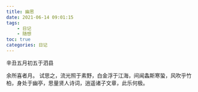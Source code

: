 ```yaml
---
title: 幽思
date: 2021-06-14 09:01:15
tags:
    - 日记
    - 随想
toc: true
categories: 日记
---
```

辛丑五月初五于泗县
<!--more-->
余所喜者月。
试思之，流光照于素野，白金浮于江海，间闻螽斯寒蛩，风吹乎竹柏，身处于幽亭，思量贤人诗词，逍遥诸子文章，此乐何极。
